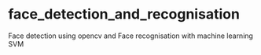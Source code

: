 # face_detection_and_recognisation
Face detection using opencv and Face recognisation with machine learning SVM
